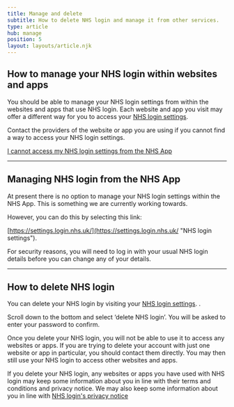 ```yaml
---
title: Manage and delete
subtitle: How to delete NHS login and manage it from other services.
type: article
hub: manage
position: 5
layout: layouts/article.njk
---
```

## How to manage your NHS login within websites and apps

You should be able to manage your NHS login settings from within the websites and apps that use NHS login. Each website and app you visit may offer a different way for you to access your [NHS login settings](https://settings.login.nhs.uk/ "NHS login settings").

Contact the providers of the website or app you are using if you cannot find a way to access your NHS login settings.

[I cannot access my NHS login settings from the NHS App](# "I cannot access my NHS login settings from the NHS App")

***

## Managing NHS login from the NHS App

At present there is no option to manage your NHS login settings within the NHS App. This is something we are currently working towards.

However, you can do this by selecting this link:

[https://settings.login.nhs.uk/](https://settings.login.nhs.uk/ "NHS login settings").

For security reasons, you will need to log in with your usual NHS login details before you can change any of your details.

***

## How to delete NHS login

You can delete your NHS login by visiting your [NHS login settings](https://settings.login.nhs.uk/ "NHS login settings").
.

Scroll down to the bottom and select ‘delete NHS login’. You will be asked to enter your password to confirm.

Once you delete your NHS login, you will not be able to use it to access any websites or apps. If you are trying to delete your account with just one website or app in particular, you should contact them directly. You may then still use your NHS login to access other websites and apps.

If you delete your NHS login, any websites or apps you have used with NHS login may keep some information about you in line with their terms and conditions and privacy notice. We may also keep some information about you in line with [NHS login's privacy notice](https://account.login.nhs.uk/#/account/termsofuse/privacynotice "NHS login's privacy notice")